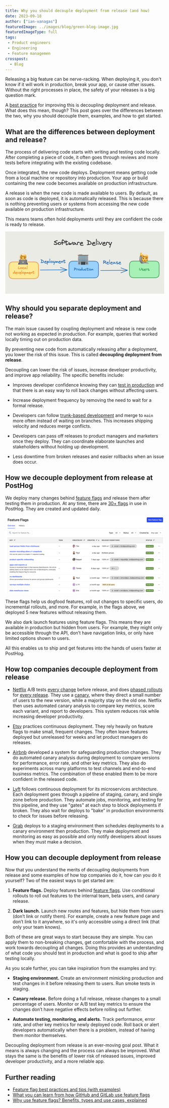 ```yaml
---
title: Why you should decouple deployment from release (and how) 
date: 2023-09-18
author: ["ian-vanagas"]
featuredImage: ../images/blog/green-blog-image.jpg
featuredImageType: full
tags:
 - Product engineers
 - Engineering
 - Feature managemen
crosspost:
  - Blog 
---
```


Releasing a big feature can be nerve-racking. When deploying it, you don't know if it will work in production, break your app, or cause other issues. Without the right processes in place, the safety of your releases is a big question mark.

A [best practice](/product-engineers/feature-flag-best-practices) for improving this is decoupling deployment and release. What does this mean, though? This post goes over the differences between the two, why you should decouple them, examples, and how to get started.

## What are the differences between deployment and release?

The process of delivering code starts with writing and testing code locally. After completing a piece of code, it often goes through reviews and more tests before integrating with the existing codebase. 

Once integrated, the new code deploys. Deployment means getting code from a local machine or repository into production. Your app or build containing the new code becomes available on production infrastructure.

A release is when the new code is made available to users. By default, as soon as code is deployed, it is automatically released. This is because there is nothing preventing users or systems from accessing the new code available on production infrastructure.

This means teams often hold deployments until they are confident the code is ready to release.

![Delivery process](../images/blog/decouple-deployment-from-release/delivery.png)

## Why should you separate deployment and release?

The main issue caused by coupling deployment and release is new code not working as expected in production. For example, queries that worked locally timing out on production data.

By preventing new code from automatically releasing after a deployment, you lower the risk of this issue. This is called **decoupling deployment from release**.

Decoupling can lower the risk of issues, increase developer productivity, and improve app reliability. The specific benefits include:

- Improves developer confidence knowing they can [test in production](/product-engineers/testing-in-production) and that there is an easy way to roll back changes without affecting users.

- Increase deployment frequency by removing the need to wait for a formal release. 

- Developers can follow [trunk-based development](/product-engineers/trunk-based-development) and merge to `main` more often instead of waiting on branches. This increases shipping velocity and reduces merge conflicts.

- Developers can pass off releases to product managers and marketers once they deploy. They can coordinate elaborate launches and stakeholders without holding up development.

- Less downtime from broken releases and easier rollbacks when an issue does occur.

## How we decouple deployment from release at PostHog

We deploy many changes behind [feature flags](/feature-flags) and release them after testing them in production. At any time, there are [30+ flags](https://github.com/PostHog/posthog/blob/03eb1dcaec3cf5064a1ace4433f2f77d6676b634/frontend/src/lib/constants.tsx#L118C1-L118C1) in use in PostHog. They are created and updated daily.

![PostHog's flags](../images/blog/decouple-deployment-from-release/flags.png)

These flags help us dogfood features, roll out changes to specific users, do incremental rollouts, and more. For example, in the flags above, we deployed 5 new features without releasing them.

We also dark launch features using feature flags. This means they are available in production but hidden from users. For example, they might only be accessible through the API, don’t have navigation links, or only have limited options shown to users.

All this enables us to ship and get features into the hands of users faster at PostHog. 

## How top companies decouple deployment from release

- [Netflix](https://netflixtechblog.com/automated-canary-analysis-at-netflix-with-kayenta-3260bc7acc69) A/B tests [every change](https://netflixtechblog.com/its-all-a-bout-testing-the-netflix-experimentation-platform-4e1ca458c15) before release, and does [phased rollouts](/tutorials/phased-rollout) for [every release](https://netflixtechblog.com/safe-updates-of-client-applications-at-netflix-1d01c71a930c). They use a [canary](/tutorials/canary-release), where they direct a small number of users to the new version, while a majority stay on the old one. Netflix then uses automated canary analysis to compare key metrics, score each variant, and report to developers. This system reduces risk while increasing developer productivity.

- [Etsy](https://www.etsy.com/codeascraft/how-does-etsy-manage-development-and-operations/) practices continuous deployment. They rely heavily on feature flags to make small, frequent changes. They often leave features deployed but unreleased for weeks and let product managers do releases.

- [Airbnb](https://medium.com/airbnb-engineering/how-airbnb-safeguards-changes-in-production-9fc9024f3446) developed a system for safeguarding production changes. They do automated canary analysis during deployment to compare versions for performance, error rate, and other key metrics. They also do experiments across many platforms to test channels and end-to-end business metrics. The combination of these enabled them to be more confident in the released code.

- [Lyft](https://eng.lyft.com/continuous-deployment-at-lyft-9b457314771a) follows continuous deployment for its microservices architecture. Each deployment goes through a pipeline of staging, canary, and single zone before production. They automate jobs, monitoring, and testing for this pipeline, and they use "gates" at each step to block deployments if broken. They also wait for deploys to "bake" in production environments to check for issues before releasing.

- [Grab](https://engineering.grab.com/our-journey-to-continuous-delivery-at-grab) deploys to a staging environment then schedules deployments to a canary environment then production. They make deployment and monitoring as easy as possible and only notify developers about issues when they must make a decision.

## How you can decouple deployment from release

Now that you understand the merits of decoupling deployments from release and some examples of how top companies do it, how can you do it yourself? Two of the easiest ways to get started are:

1. **Feature flags.** Deploy features behind [feature flags](/docs/feature-flags). Use conditional rollouts to roll out features to the internal team, beta users, and canary release.

2. **Dark launch.** Launch new routes and features, but hide them from users (don’t link or notify them). For example, create a new feature page and don’t link to it anywhere, so it's only accessible using a direct link (that only your team knows).

Both of these are great ways to start because they are simple. You can apply them to non-breaking changes, get comfortable with the process, and work towards decoupling all changes. Doing this provides an understanding of what code you should test in production and what is good to ship after testing locally.

As you scale further, you can take inspiration from the examples and try:

- **Staging environment.** Create an environment mimicking production and test changes in it before releasing them to users. Run smoke tests in staging.

- **Canary release.** Before doing a full release, release changes to a small percentage of users. Monitor or A/B test key metrics to ensure the changes don’t have negative effects before rolling out further.

- **Automate testing, monitoring, and alerts.** Track performance, error rate, and other key metrics for newly deployed code. Roll back or alert developers automatically when there is a problem, instead of having them monitor themselves.

Decoupling deployment from release is an ever-moving goal post. What it means is always changing and the process can always be improved. What stays the same is the benefits of lower risk of released issues, improved developer productivity, and a more reliable app. 

## Further reading

- [Feature flag best practices and tips (with examples)](/blog/feature-flag-best-practices)
- [What you can learn from how GitHub and GitLab use feature flags](/blog/github-gitlab-feature-flags)
- [Why use feature flags? Benefits, types and use cases, explained](/blog/feature-flag-benefits-use-cases)
